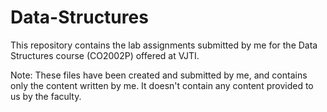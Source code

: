 # Data-Structures


This repository contains the lab assignments submitted by me for the Data Structures course (CO2002P) offered at VJTI.

Note: These files have been created and submitted by me, and contains only the content written by me. It doesn't contain any content provided to us by the faculty. 